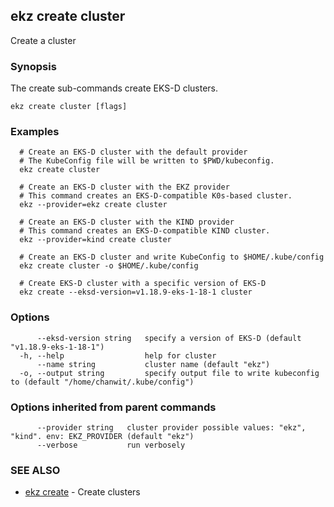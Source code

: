 ## ekz create cluster

Create a cluster

### Synopsis

The create sub-commands create EKS-D clusters.

```
ekz create cluster [flags]
```

### Examples

```
  # Create an EKS-D cluster with the default provider
  # The KubeConfig file will be written to $PWD/kubeconfig.
  ekz create cluster

  # Create an EKS-D cluster with the EKZ provider
  # This command creates an EKS-D-compatible K0s-based cluster.
  ekz --provider=ekz create cluster

  # Create an EKS-D cluster with the KIND provider
  # This command creates an EKS-D-compatible KIND cluster.
  ekz --provider=kind create cluster

  # Create an EKS-D cluster and write KubeConfig to $HOME/.kube/config
  ekz create cluster -o $HOME/.kube/config

  # Create EKS-D cluster with a specific version of EKS-D
  ekz create --eksd-version=v1.18.9-eks-1-18-1 cluster 

```

### Options

```
      --eksd-version string   specify a version of EKS-D (default "v1.18.9-eks-1-18-1")
  -h, --help                  help for cluster
      --name string           cluster name (default "ekz")
  -o, --output string         specify output file to write kubeconfig to (default "/home/chanwit/.kube/config")
```

### Options inherited from parent commands

```
      --provider string   cluster provider possible values: "ekz", "kind". env: EKZ_PROVIDER (default "ekz")
      --verbose           run verbosely
```

### SEE ALSO

* [ekz create](ekz_create.md)	 - Create clusters

